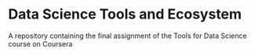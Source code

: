 # Data Science Tools and Ecosystem
A repository containing the final assignment of the Tools for Data Science course on Coursera
